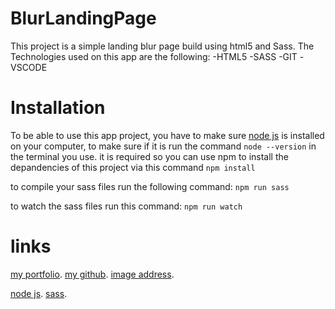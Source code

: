# BlurLandingPage

This project is a simple landing blur page build using html5 and Sass.
The Technologies used on this app are the following:
-HTML5
-SASS
-GIT
-VSCODE

# Installation

To be able to use this app project, you have to make sure [node js](https://nodejs.org/en/download/) is installed on your computer,
to make sure if it is run the command `node --version` in the terminal you use.
it is required so you can use npm to install the depandencies of this project via this command `npm install`

to compile your sass files run the following command:
`npm run sass`

to watch the sass files run this command:
`npm run watch`

# links

[my portfolio](https://vueportfolioapp.netlify.app).
[my github](https://github.com/LahoucineABOULHASSAN).
[image address](https://images.unsplash.com/photo-1612103198005-b238154f4590?ixid=MXwxMjA3fDB8MHxwaG90by1wYWdlfHx8fGVufDB8fHw%3D&ixlib=rb-1.2.1&auto=format&fit=crop&w=1349&q=80).

[node js](https://nodejs.org/en/download/).
[sass](https://sass-lang.com/install).
